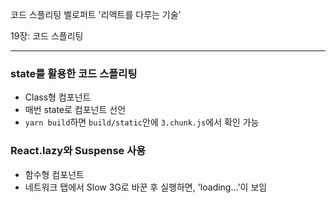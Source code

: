 코드 스플리팅
벨로퍼트 '리액트를 다루는 기술'

19장: 코드 스플리팅

---

### state를 활용한 코드 스플리팅

- Class형 컴포넌트
- 매번 state로 컴포넌트 선언
- `yarn build`하면 `build/static`안에 `3.chunk.js`에서 확인 가능

### React.lazy와 Suspense 사용

- 함수형 컴포넌트
- 네트워크 탭에서 Slow 3G로 바꾼 후 실행하면, 'loading...'이 보임
